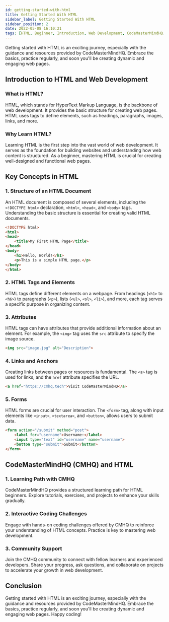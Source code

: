 ```yaml
---
id: getting-started-with-html
title: Getting Started With HTML
sidebar_label: Getting Started With HTML
sidebar_position: 2
date: 2022-05-08 16:10:21
tags: [HTML, Beginner, Introduction, Web Development, CodeMasterMindHQ, Getting Started With HTML, Getting Started HTML With CodeMasterMindHQ, Getting Started HTML With CMHQ, CMHQ] 
---
```


Getting started with HTML is an exciting journey, especially with the guidance and resources provided by CodeMasterMindHQ. Embrace the basics, practice regularly, and soon you'll be creating dynamic and engaging web pages.

## Introduction to HTML and Web Development

### What is HTML?
HTML, which stands for HyperText Markup Language, is the backbone of web development. It provides the basic structure for creating web pages. HTML uses tags to define elements, such as headings, paragraphs, images, links, and more.

### Why Learn HTML?
Learning HTML is the first step into the vast world of web development. It serves as the foundation for building websites and understanding how web content is structured. As a beginner, mastering HTML is crucial for creating well-designed and functional web pages.

## Key Concepts in HTML

### 1. Structure of an HTML Document
An HTML document is composed of several elements, including the `<!DOCTYPE html>` declaration, `<html>`, `<head>`, and `<body>` tags. Understanding the basic structure is essential for creating valid HTML documents.

```html title="index.html"
<!DOCTYPE html>
<html>
<head>
    <title>My First HTML Page</title>
</head>
<body>
    <h1>Hello, World!</h1>
    <p>This is a simple HTML page.</p>
</body>
</html>
```

### 2. HTML Tags and Elements
HTML tags define different elements on a webpage. From headings (`<h1>` to `<h6>`) to paragraphs (`<p>`), lists (`<ul>`, `<ol>`, `<li>`), and more, each tag serves a specific purpose in organizing content.

### 3. Attributes
HTML tags can have attributes that provide additional information about an element. For example, the `<img>` tag uses the `src` attribute to specify the image source.

```html title="index.html"
<img src="image.jpg" alt="Description">
```

### 4. Links and Anchors
Creating links between pages or resources is fundamental. The `<a>` tag is used for links, and the `href` attribute specifies the URL.

```html title="index.html"
<a href="https://cmhq.tech">Visit CodeMasterMindHQ</a>
```

### 5. Forms
HTML forms are crucial for user interaction. The `<form>` tag, along with input elements like `<input>`, `<textarea>`, and `<button>`, allows users to submit data.

```html title="index.html"
<form action="/submit" method="post">
    <label for="username">Username:</label>
    <input type="text" id="username" name="username">
    <button type="submit">Submit</button>
</form>
```

## CodeMasterMindHQ (CMHQ) and HTML

### 1. Learning Path with CMHQ
CodeMasterMindHQ provides a structured learning path for HTML beginners. Explore tutorials, exercises, and projects to enhance your skills gradually.

### 2. Interactive Coding Challenges
Engage with hands-on coding challenges offered by CMHQ to reinforce your understanding of HTML concepts. Practice is key to mastering web development.

### 3. Community Support
Join the CMHQ community to connect with fellow learners and experienced developers. Share your progress, ask questions, and collaborate on projects to accelerate your growth in web development.

<!-- ## Resources & Courses for Learning HTML -->

## Conclusion

Getting started with HTML is an exciting journey, especially with the guidance and resources provided by CodeMasterMindHQ. Embrace the basics, practice regularly, and soon you'll be creating dynamic and engaging web pages. Happy coding!
